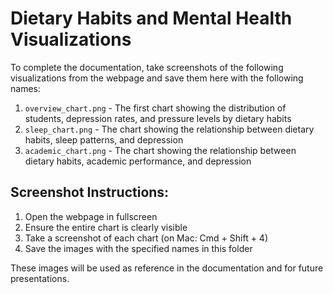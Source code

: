 # Dietary Habits and Mental Health Visualizations

To complete the documentation, take screenshots of the following visualizations from the webpage and save them here with the following names:

1. `overview_chart.png` - The first chart showing the distribution of students, depression rates, and pressure levels by dietary habits
2. `sleep_chart.png` - The chart showing the relationship between dietary habits, sleep patterns, and depression
3. `academic_chart.png` - The chart showing the relationship between dietary habits, academic performance, and depression

## Screenshot Instructions:
1. Open the webpage in fullscreen
2. Ensure the entire chart is clearly visible
3. Take a screenshot of each chart (on Mac: Cmd + Shift + 4)
4. Save the images with the specified names in this folder

These images will be used as reference in the documentation and for future presentations. 
